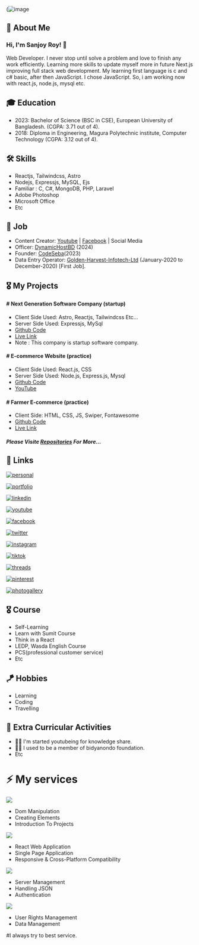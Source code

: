 (![image](https://github.com/user-attachments/assets/2050d174-d7ca-46ee-b0aa-8180e8e5601e)



## 🚀 About Me
### Hi, I'm Sanjoy Roy! 👋
Web Developer. I never stop until solve a problem and love to finish any work efficiently. Learning more skills to update myself more in future Next.js improving full stack web development. My learning first language is c and c# basic, after then JavaScript. I chose JavaScript. So, i am working now with react.js, node.js, mysql etc.


## 🎓 Education
- 2023: Bachelor of Science (BSC in CSE), European University of Bangladesh. (CGPA: 3.71 out of 4).
- 2018: Diploma in Engineering, Magura Polytechnic institute, Computer Technology (CGPA: 3.12 out of 4).


## 🛠 Skills

- Reactjs, Tailwindcss, Astro
- Nodejs, Expressjs, MySQL, Ejs
- Familiar : C, C#, MongoDB, PHP, Laravel
- Adobe Photoshop
- Microsoft Office
- Etc


## 👑 Job
- Content Creator: [Youtube](https://www.youtube.com/@sanjoy-roy) | [Facebook](https://www.facebook.com/sanjoyroydev/) | Social Media
- Officer: [DynamicHostBD](https://dynamichostbd.com) (2024)
- Founder: [CodeSeba](https://codeseba.xyz)(2023)
- Data Entry Operator: [Golden-Harvest-Infotech-Ltd](https://www.goldenharvestbd.com) (January-2020 to December-2020) [First Job].



## 🎖️ My Projects

#### # Next Generation Software Company (startup)
- Client Side Used: Astro, Reactjs, Tailwindcss Etc... 
- Server Side Used: Expressjs, MySql
- [Github Code]()
- [Live Link](https://codeseba.xyz)
- Note : This company is startup software company.

#### # E-commerce Website (practice)
- Client Side Used: React.js, CSS
- Server Side Used: Node.js, Express.js, Mysql
- [Github Code](https://github.com/sanjoy-git/ecommerce-mern-project)
- [YouTube](https://youtu.be/2TlOB5gCXd4)

#### # Farmer E-commerce (practice)
- Client Side: HTML, CSS, JS, Swiper, Fontawesome
- [Github Code](https://github.com/sanjoy-git/farmer-ecommerce)
- [Live Link](https://sanjoy-git.github.io/farmer-ecommerce)

##### Please Visite [Repositories](https://github.com/sanjoy-git?tab=repositories) For More...


## 🔗 Links
[![personal](https://img.shields.io/badge/personal-gray?style=for-the-badge&logo=netlify&logoColor=white)](https://sanjoyroy.netlify.app)

[![portfolio](https://img.shields.io/badge/github-portfolio-003545?style=for-the-badge&logo=github&logoColor=white)](https://github.com/sanjoy-git)

[![linkedin](https://img.shields.io/badge/linkedin-0A66C2?style=for-the-badge&logo=linkedin&logoColor=white)](https://www.linkedin.com/in/sanjoy-in)

[![youtube](https://img.shields.io/badge/Youtube-red?style=for-the-badge&logo=youtube&logoColor=white)](https://www.youtube.com/@sanjoy-roy)

[![facebook](https://img.shields.io/badge/facebook-blue?style=for-the-badge&logo=facebook&logoColor=white)](https://www.facebook.com/sanjoyroy.fb)

[![twitter](https://img.shields.io/badge/Twitter-black?style=for-the-badge&logo=x&logoColor=white)](https://x.com/sanjoy_x)

[![instagram](https://img.shields.io/badge/instagram-red?style=for-the-badge&logo=Instagram&logoColor=white)](https://www.instagram.com/sanjoy_.roy)

[![tiktok](https://img.shields.io/badge/Tiktok-black?style=for-the-badge&logo=tiktok&logoColor=white)](https://www.tiktok.com/@sanjoy_.roy)

[![threads](https://img.shields.io/badge/Threads-black?style=for-the-badge&logo=threads&logoColor=white)](https://www.threads.net/@sanjoy_.roy)

[![pinterest](https://img.shields.io/badge/pinterest-red?style=for-the-badge&logo=pinterest&logoColor=white)](https://www.pinterest.com/sanjoy_pt)

[![photogallery](https://img.shields.io/badge/Photo_Gallery-yellow?style=for-the-badge&logo=google-photos&logoColor=white)](https://sites.google.com/view/sanjoy-roy)


## 🎖️ Course
- Self-Learning
- Learn with Sumit Course
- Think in a React
- LEDP, Wasda English Course
- PCS(professional customer service)
- Etc

## 🪁 Hobbies
- Learning
- Coding
- Travelling

  
## 📌 Extra Curricular Activities
- 👯‍♀️ I'm started youtubeing for knowledge share.
- 👯‍♀️ I used to be a member of bidyanondo foundation.
- Etc


# ⚡️ My services
![](https://skills.thijs.gg/icons?i=html,css,js&theme)
- Dom Manipulation
- Creating Elements
- Introduction To Projects

![](https://skills.thijs.gg/icons?i=react&theme)
- React Web Application
- Single Page Application
- Responsive & Cross-Platform Compatibility


![](https://skills.thijs.gg/icons?i=nodejs&theme)
- Server Management
- Handling JSON
- Authentication

![](https://skills.thijs.gg/icons?i=mongodb,mysql&theme)
- User Rights Management
- Data Management

#I always try to best service.


